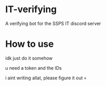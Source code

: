 # IT-verifying
A verifying bot for the SSPS IT discord server

# How to use
idk just do it somehow

u need a token and the IDs

i aint writing allat, please figure it out 💀
